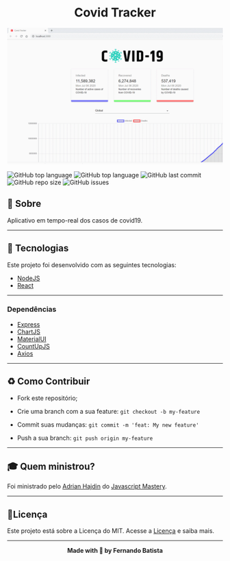 <h1 align="center">Covid Tracker</h1>
<p align="center">
<img src="./.github/CovidTracker.gif"/>
</p>



![GitHub top language](https://img.shields.io/github/languages/count/Nandosbx/Covid-Tracker) 
![GitHub top language](https://img.shields.io/github/languages/top/Nandosbx/Covid-Tracker) ![GitHub last commit](https://img.shields.io/github/last-commit/Nandosbx/Covid-Tracker) ![GitHub repo size](https://img.shields.io/github/repo-size/Nandosbx/Covid-Tracker) ![GitHub issues](https://img.shields.io/github/issues/Nandosbx/Covid-Tracker)


  

<h2>📖 Sobre</h2>

 Aplicativo em tempo-real dos casos de covid19.

------------

<h2>🚀 Tecnologias</h2>

Este projeto foi desenvolvido com as seguintes tecnologias:
- [NodeJS](https://nodejs.org/en/ "NodeJs")
- [React](https://reactjs.org/ "React")


------------

<h3>Dependências</h3>

- [Express](https://expressjs.com/ "Express")
- [ChartJS](https://www.chartjs.org/ "Socket.io")
- [MaterialUI](https://material-ui.com/pt/ "Socket.io")
- [CountUpJS](https://inorganik.github.io/countUp.js/ "CountUp")
- [Axios](https://www.npmjs.com/package/axios/ "Axios")

  

------------


<h2>♻️ Como Contribuir</h2>

- Fork este repositório;

- Crie uma branch com a sua feature: `git checkout -b my-feature`

- Commit suas mudanças: `git commit -m 'feat: My new feature'`

- Push a sua branch: `git push origin my-feature`

------------

<h2>🎓 Quem ministrou?</h2>
Foi ministrado pelo <a href="https://github.com/adrianhajdin">Adrian Hajdin</a> do <a href="https://www.buymeacoffee.com/JSMastery">Javascript Mastery</a>.

------------


<h2>📃Licença</h2>

Este projeto está sobre a Licença do MIT. Acesse a <a href="https://github.com/Nandosbx/Chat-App/blob/master/LICENSE.md">Licença</a> e saiba mais.

------------


<footer align="center">
 <strong align="center">Made with 💜 by Fernando Batista</strong>
</footer>